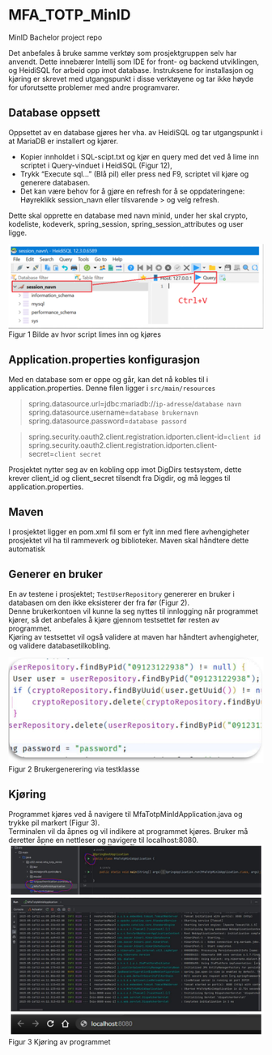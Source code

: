 # MFA_TOTP_MinID
MinID Bachelor project repo



Det anbefales å bruke samme verktøy som prosjektgruppen selv har anvendt. Dette innebærer Intellij som IDE for front- og backend utviklingen, og HeidiSQL for arbeid opp imot database. Instruksene for installasjon og kjøring er skrevet med utgangspunkt i disse verktøyene og tar ikke høyde for uforutsette problemer med andre programvarer.



## Database oppsett

Oppsettet av en database gjøres her vha. av HeidiSQL og tar utgangspunkt i at MariaDB er installert og kjører.

* Kopier innholdet i SQL-scipt.txt og kjør en query med det ved å lime inn scriptet i Query-vinduet i HeidiSQL (Figur 12), 
* Trykk “Execute sql...” (Blå pil) eller press ned F9, scriptet vil kjøre og generere databasen.
* Det kan være behov for å gjøre en refresh for å se oppdateringene: Høyreklikk session_navn eller tilsvarende > og velg refresh. 

Dette skal opprette en database med navn minid, under her skal crypto, kodeliste, kodeverk, spring_session,  spring_session_attributes og user ligge.


![MariaDB](docs/fig12.png)
Figur 1  Bilde av hvor script limes inn og kjøres



## Application.properties konfigurasjon

Med en database som er oppe og går, kan det nå kobles til i application.properties. Denne filen ligger i ``src/main/resources``

>spring.datasource.url=jdbc:mariadb://``ip-adresse``/``database navn``  
>spring.datasource.username=``database brukernavn``  
>spring.datasource.password=``database passord``  

>spring.security.oauth2.client.registration.idporten.client-id=``client id``  
>spring.security.oauth2.client.registration.idporten.client-secret=``client secret``  



Prosjektet nytter seg av en kobling opp imot DigDirs testsystem, dette krever client_id og client_secret tilsendt fra Digdir, og må legges til application.properties.



## Maven

I prosjektet ligger en pom.xml fil som er fylt inn med flere avhengigheter prosjektet vil ha til rammeverk og biblioteker. Maven skal håndtere dette automatisk



## Generer en bruker

En av testene i prosjektet; ``TestUserRepository`` genererer en bruker i databasen om den ikke eksisterer der fra før (Figur 2).  
Denne brukerkontoen vil kunne la seg nyttes til innlogging når programmet kjører, så det anbefales å kjøre gjennom testsettet før resten av programmet.  
Kjøring av testsettet vil også validere at maven har håndtert avhengigheter, og validere databasetilkobling.


![Brukergrensesnitt](docs/fig13.png)
Figur 2 Brukergenerering via testklasse

## Kjøring

Programmet kjøres ved å navigere til MfaTotpMinIdApplication.java og trykke pil markert (Figur 3).  
Terminalen vil da åpnes og vil indikere at programmet kjøres. Bruker må deretter åpne en nettleser og navigere til localhost:8080.
![Kjøring av programmet](docs/fig14.png)  
Figur 3 Kjøring av programmet 

 

 

 
